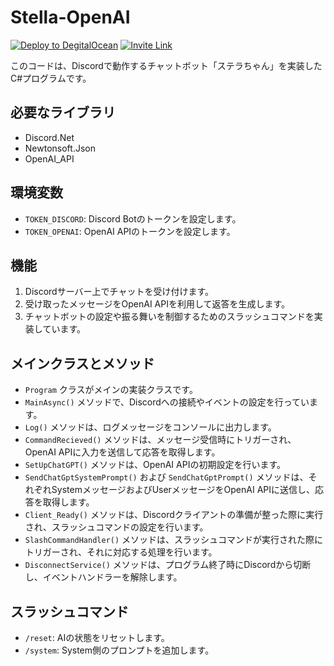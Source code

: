 # Stella-OpenAI
[![Deploy to DegitalOcean](https://github.com/yahagi-day/Stella-OpenAI/actions/workflows/main.yml/badge.svg)](https://github.com/yahagi-day/Stella-OpenAI/actions/workflows/main.yml)
<a href="https://discord.com/api/oauth2/authorize?client_id=1086013762210893917&permissions=395328&scope=bot"><img alt="Invite Link" src="https://img.shields.io/badge/bot-invite-blueviolet"></a>

このコードは、Discordで動作するチャットボット「ステラちゃん」を実装したC#プログラムです。

## 必要なライブラリ
- Discord.Net
- Newtonsoft.Json
- OpenAI_API

## 環境変数
- `TOKEN_DISCORD`: Discord Botのトークンを設定します。
- `TOKEN_OPENAI`: OpenAI APIのトークンを設定します。

## 機能
1. Discordサーバー上でチャットを受け付けます。
2. 受け取ったメッセージをOpenAI APIを利用して返答を生成します。
3. チャットボットの設定や振る舞いを制御するためのスラッシュコマンドを実装しています。

## メインクラスとメソッド
- `Program` クラスがメインの実装クラスです。
- `MainAsync()` メソッドで、Discordへの接続やイベントの設定を行っています。
- `Log()` メソッドは、ログメッセージをコンソールに出力します。
- `CommandRecieved()` メソッドは、メッセージ受信時にトリガーされ、OpenAI APIに入力を送信して応答を取得します。
- `SetUpChatGPT()` メソッドは、OpenAI APIの初期設定を行います。
- `SendChatGptSystemPrompt()` および `SendChatGptPrompt()` メソッドは、それぞれSystemメッセージおよびUserメッセージをOpenAI APIに送信し、応答を取得します。
- `Client_Ready()` メソッドは、Discordクライアントの準備が整った際に実行され、スラッシュコマンドの設定を行います。
- `SlashCommandHandler()` メソッドは、スラッシュコマンドが実行された際にトリガーされ、それに対応する処理を行います。
- `DisconnectService()` メソッドは、プログラム終了時にDiscordから切断し、イベントハンドラーを解除します。

## スラッシュコマンド
- `/reset`: AIの状態をリセットします。
- `/system`: System側のプロンプトを追加します。
